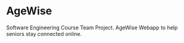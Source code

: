 # AgeWise
Software Engineering Course Team Project. AgeWise Webapp to help seniors stay connected online.
